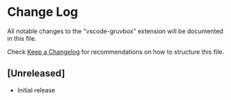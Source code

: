 # Change Log

All notable changes to the "vscode-gruvbox" extension will be documented in this file.

Check [Keep a Changelog](http://keepachangelog.com/) for recommendations on how to structure this file.

## [Unreleased]

- Initial release
